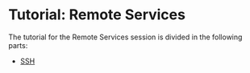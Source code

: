 # Tutorial: Remote Services

The tutorial for the Remote Services session is divided in the following parts:
* [SSH](./ssh.md)
